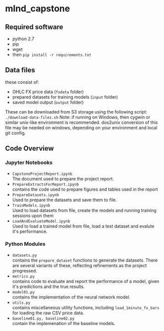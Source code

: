 # mlnd_capstone

## Required software
- python 2.7
- pip
- wget
- then ```pip install -r requirements.txt```

## Data files
these consist of:
- OHLC FX price data (`fxdata` folder)
- prepared datasets for training models (`input` folder)
- saved model output (`output` folder)

These can be downloaded from S3 storage using the following script:
`./download-data-files.sh`
Note: if running on Windows, then cygwin or similar unix-like environment is recommended. dos2unix conversion of this file may be needed on windows, depending on your environment and local git config.

## Code Overview 

### Jupyter Notebooks

- `CapstoneProjectReport.ipynb`  
  The document used to prepare the project report.
- `PrepareExtractsForReport.ipynb`  
  contains the code used to prepare figures and tables used in the report
- `PrepareDatasets.ipynb`  
  Used to prepare the datasets and save them to file.
- `TrainModels.ipynb`  
  Used to load datasets from file, create the models and running training sessions upon them
- `LoadAndEvaluateModel.ipynb`  
  Used to load a trained model from file, load a test dataset and evalute it's performance.
  
### Python Modules
- `datasets.py`  
   contains the `prepare_dataset` functions to generate the datasets. There are several variants of these, reflecting refinements as the project progressed.
- `metrics.py`  
   contains code to evaluate and report the performance of a model, given it's predictions and the true results.    
- `model01.py`  
   contains the implementation of the neural network model.
- `utils.py`  
   contains miscellaneous utility functions, including `load_1minute_fx_bars` for loading the raw CSV price data.
- `baseline01.py, baseline02.py`  
   contain the implemenation of the baseline models.

 
